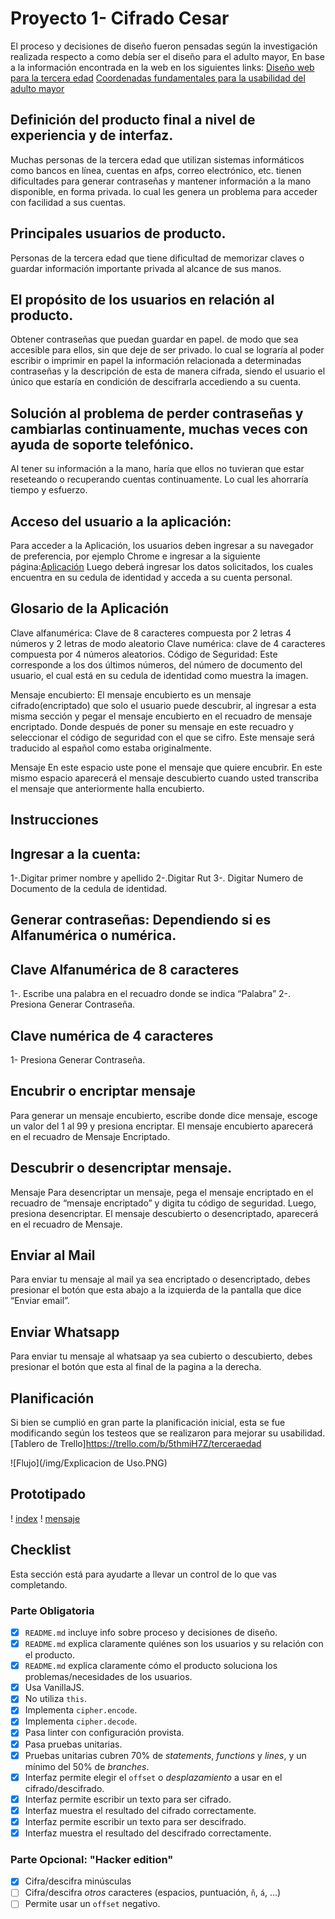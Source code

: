 # Proyecto 1- Cifrado Cesar
El proceso y decisiones de diseño fueron pensadas según la investigación realizada respecto a como debía ser el diseño para el adulto mayor, En base a la información encontrada en la web en los siguientes links:
[Diseño web para la tercera edad](http://www.staffcreativa.pe/blog/diseno-web-para-la-tercera-edad/)
[Coordenadas fundamentales para la usabilidad del adulto mayor](https://blog.ida.cl/diseno/4-coordenadas-fundamentales-usabilidad-adultos-mayores/#perceptiva)


## Definición del producto final a nivel de experiencia y de interfaz.

Muchas personas de la tercera edad que utilizan sistemas informáticos como bancos en línea, cuentas en afps, correo electrónico, etc. tienen dificultades para generar contraseñas y mantener información a la mano disponible, en forma privada. lo cual les genera un problema para acceder con facilidad a sus cuentas.  

## Principales usuarios de producto.   

Personas de la tercera edad que tiene dificultad de memorizar claves o guardar información importante privada al alcance de sus manos.

## El propósito de los usuarios en relación al producto.
Obtener contraseñas que puedan guardar en papel. de modo que sea accesible para ellos, sin que deje de ser privado. lo cual se lograría al poder escribir o imprimir en papel la información relacionada a determinadas contraseñas y la descripción de esta de manera cifrada, siendo el usuario el único que estaría en condición de descifrarla accediendo a su cuenta. 


## Solución al problema de perder contraseñas y cambiarlas continuamente, muchas veces con ayuda de soporte telefónico. 

Al tener su información a la mano, haría que ellos no tuvieran que estar reseteando o recuperando cuentas continuamente.  Lo cual les ahorraría tiempo y esfuerzo.


## Acceso del usuario a la aplicación:
Para acceder a la Aplicación, los usuarios  deben ingresar a  su navegador de preferencia, por  ejemplo Chrome e ingresar a la siguiente página:[Aplicación](https://nataliasaavedram.github.io/SCL011-Cipher/src/index.html)
Luego deberá ingresar los datos solicitados, los cuales encuentra en su cedula de identidad y acceda a su cuenta personal.


## Glosario de la Aplicación
Clave alfanumérica: Clave de 8 caracteres compuesta por 2 letras 4 números y 2 letras de modo aleatorio
Clave numérica: clave de 4 caracteres  compuesta por 4 números aleatorios. 
Código de Seguridad: Este corresponde a los dos últimos números, del número de documento del usuario, el cual está en su cedula de identidad como muestra la imagen. 

Mensaje encubierto: El mensaje encubierto es un mensaje cifrado(encriptado) que solo el usuario puede descubrir, al ingresar a esta misma sección y pegar el mensaje encubierto en el recuadro de mensaje encriptado. Donde después de poner su mensaje en este recuadro y seleccionar el código de seguridad con el que se cifro. Este mensaje será traducido al español como estaba originalmente.

Mensaje 
En este espacio uste pone el mensaje que quiere encubrir. En este mismo espacio aparecerá el mensaje descubierto cuando usted transcriba el mensaje que anteriormente halla encubierto. 





## Instrucciones
## Ingresar a la cuenta:
1-.Digitar primer nombre y apellido
2-.Digitar Rut 
3-. Digitar Numero de Documento de la cedula de identidad.

## Generar contraseñas: Dependiendo si es Alfanumérica o numérica.
## Clave Alfanumérica de 8 caracteres
1-. Escribe una palabra en el recuadro donde se indica “Palabra”
2-. Presiona Generar Contraseña.
## Clave numérica de 4 caracteres
1- Presiona Generar Contraseña.

## Encubrir o encriptar mensaje
Para generar un mensaje encubierto, escribe donde dice mensaje, escoge un valor del 1 al 99 y presiona encriptar.
El mensaje encubierto aparecerá en el recuadro de Mensaje Encriptado.

## Descubrir o desencriptar mensaje.
Mensaje 
Para desencriptar un mensaje, pega el mensaje encriptado en el recuadro de “mensaje encriptado” y digita tu código de seguridad. Luego, presiona desencriptar. El mensaje descubierto o desencriptado, aparecerá en el recuadro de Mensaje.

## Enviar al Mail
Para enviar tu mensaje al mail ya sea encriptado o desencriptado, debes presionar el botón que esta abajo a la izquierda de la pantalla que dice “Enviar email”.

## Enviar Whatsapp
Para enviar tu mensaje al whatsaap ya sea cubierto o descubierto, debes presionar el botón que esta al final de la pagina a la derecha. 


## Planificación 
Si bien se cumplió en gran parte la planificación inicial, esta se fue modificando según los testeos que se realizaron para mejorar su usabilidad.
[Tablero de Trello]https://trello.com/b/5thmiH7Z/terceraedad  

![Flujo](/img/Explicacion de Uso.PNG)


## Prototipado
! [index](https://ibb.co/Dp571Q4)
! [mensaje](https://ibb.co/fN3m5YZ)


## Checklist
Esta sección está  para ayudarte a llevar un control de lo que vas completando.

### Parte Obligatoria
* [x] `README.md` incluye info sobre proceso y decisiones de diseño.
* [x] `README.md` explica claramente quiénes son los usuarios y su relación con
  el producto.
* [x] `README.md` explica claramente cómo el producto soluciona los
  problemas/necesidades de los usuarios.
* [x] Usa VanillaJS.
* [x] No utiliza `this`.
* [x] Implementa `cipher.encode`.
* [x] Implementa `cipher.decode`.
* [x] Pasa linter con configuración provista.
* [x] Pasa pruebas unitarias.
* [x] Pruebas unitarias cubren 70% de _statements_, _functions_ y _lines_, y un
  mínimo del 50% de _branches_.
* [x] Interfaz permite elegir el `offset` o _desplazamiento_ a usar en el
  cifrado/descifrado.
* [x]  Interfaz permite escribir un texto para ser cifrado.
* [x] Interfaz muestra el resultado del cifrado correctamente.
* [x] Interfaz permite escribir un texto para ser descifrado.
* [x] Interfaz muestra el resultado del descifrado correctamente.

### Parte Opcional: "Hacker edition"
* [x] Cifra/descifra minúsculas
* [ ] Cifra/descifra _otros_ caracteres (espacios, puntuación, `ñ`, `á`, ...)
* [ ] Permite usar un `offset` negativo.
